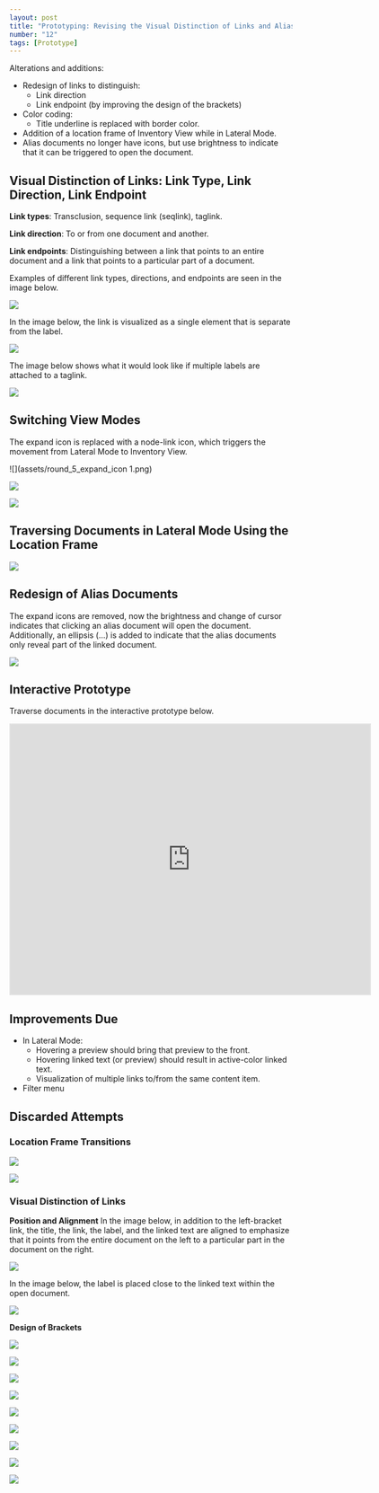 ```yaml
---
layout: post
title: "Prototyping: Revising the Visual Distinction of Links and Alias Documents"
number: "12"
tags: [Prototype]
---
```


Alterations and additions:
- Redesign of links to distinguish:
	- Link direction
	- Link endpoint (by improving the design of the brackets)
- Color coding:
	- Title underline is replaced with border color.
- Addition of a location frame of Inventory View while in Lateral Mode.
- Alias documents no longer have icons, but use brightness to indicate that it can be triggered to open the document.

## Visual Distinction of Links: Link Type, Link Direction, Link Endpoint

**Link types**: Transclusion, sequence link (seqlink), taglink.

**Link direction**: To or from one document and another.

**Link endpoints**: Distinguishing between a link that points to an entire document and a link that points to a particular part of a document.

Examples of different link types, directions, and endpoints are seen in the image below.

![](assets/link_type_direction_endpoint.png)

In the image below, the link is visualized as a single element that is separate from the label.

![](assets/link_endpoint_one_tag.png)

The image below shows what it would look like if multiple labels are attached to a taglink.

![](assets/link_endpoint_three_tags.png)

## Switching View Modes

The expand icon is replaced with a node-link icon, which triggers the movement from Lateral Mode to Inventory View.

![](assets/round_5_expand_icon 1.png)

![](assets/round_5_node-link_icon.png)

![](assets/round_05_icon.gif)

## Traversing Documents in Lateral Mode Using the Location Frame

![](assets/test_5_jump_transition_3.gif)

## Redesign of Alias Documents

The expand icons are removed, now the brightness and change of cursor indicates that clicking an alias document will open the document. Additionally, an ellipsis (...) is added to indicate that the alias documents only reveal part of the linked document.

![](assets/round_5_alias_documents.gif)

## Interactive Prototype

Traverse documents in the interactive prototype below.

<iframe style="border: 2px solid rgba(0, 0, 0, 0.1)" width="640" height="480" src="https://framer.com/embed/Round-05--oM7xWmEceylTGDzxjPPZ/F_MbbVHe7?highlights=0" allowfullscreen></iframe>

## Improvements Due

- In Lateral Mode:
  - Hovering a preview should bring that preview to the front.
  - Hovering linked text (or preview) should result in active-color linked text.
  - Visualization of multiple links to/from the same content item.
- Filter menu

## Discarded Attempts

### Location Frame Transitions

![](assets/test_5_jump_transition_1.gif)

![](assets/test_5_jump_transition_2.gif)

### Visual Distinction of Links

**Position and Alignment**
In the image below, in addition to the left-bracket link, the title, the link, the label, and the linked text are aligned to emphasize that it points from the entire document on the left to a particular part in the document on the right.

![](assets/link_endpoint.gif)

In the image below, the label is placed close to the linked text within the open document.

![](assets/link_vis_1.png)

**Design of Brackets**

![](assets/link_bracket_1.png)

![](assets/link_bracket_2.png)

![](assets/link_bracket_3.png)

![](assets/link_bracket_4.png)

![](assets/link_bracket_5.png)

![](assets/link_bracket_6.png)

![](assets/link_bracket_7.png)

![](assets/link_bracket_8.png)

![](assets/link_bracket_9.png)
